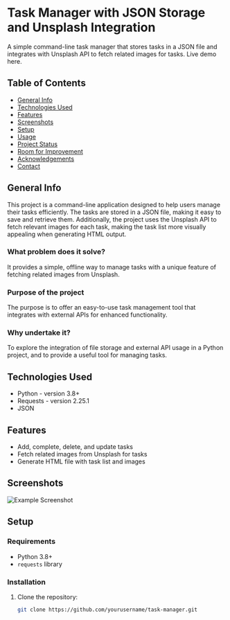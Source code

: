 # Task Manager with JSON Storage and Unsplash Integration

A simple command-line task manager that stores tasks in a JSON file and integrates with Unsplash API to fetch related images for tasks. Live demo here.

## Table of Contents
- [General Info](#general-info)
- [Technologies Used](#technologies-used)
- [Features](#features)
- [Screenshots](#screenshots)
- [Setup](#setup)
- [Usage](#usage)
- [Project Status](#project-status)
- [Room for Improvement](#room-for-improvement)
- [Acknowledgements](#acknowledgements)
- [Contact](#contact)

## General Info
This project is a command-line application designed to help users manage their tasks efficiently. The tasks are stored in a JSON file, making it easy to save and retrieve them. Additionally, the project uses the Unsplash API to fetch relevant images for each task, making the task list more visually appealing when generating HTML output.

### What problem does it solve?
It provides a simple, offline way to manage tasks with a unique feature of fetching related images from Unsplash.

### Purpose of the project
The purpose is to offer an easy-to-use task management tool that integrates with external APIs for enhanced functionality.

### Why undertake it?
To explore the integration of file storage and external API usage in a Python project, and to provide a useful tool for managing tasks.

## Technologies Used
- Python - version 3.8+
- Requests - version 2.25.1
- JSON

## Features
- Add, complete, delete, and update tasks
- Fetch related images from Unsplash for tasks
- Generate HTML file with task list and images

## Screenshots
![Example Screenshot](example_screenshot.png)

## Setup
### Requirements
- Python 3.8+
- `requests` library

### Installation
1. Clone the repository:
   ```sh
   git clone https://github.com/yourusername/task-manager.git